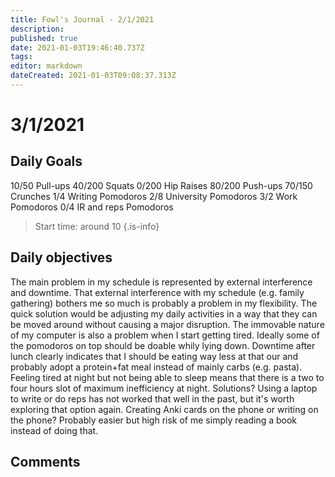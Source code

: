 ```yaml
---
title: Fowl's Journal - 2/1/2021
description: 
published: true
date: 2021-01-03T19:46:40.737Z
tags: 
editor: markdown
dateCreated: 2021-01-03T09:08:37.313Z
---
```


# 3/1/2021

## Daily Goals 
10/50 Pull-ups
40/200 Squats
0/200 Hip Raises 
80/200 Push-ups
70/150 Crunches 
1/4 Writing Pomodoros
2/8 University Pomodoros
3/2 Work Pomodoros
0/4 IR and reps Pomodoros

> Start time: around 10 
{.is-info}

## Daily objectives
The main problem in my schedule is represented by external interference and downtime.
That external interference with my schedule (e.g. family gathering) bothers me so much is probably a problem in my flexibility. The quick solution would be adjusting my daily activities in a way that they can be moved around without causing a major disruption. 
The immovable nature of my computer is also a problem when I start getting tired. Ideally some of the pomodoros on top should be doable whily lying down. 
Downtime after lunch clearly indicates that I should be eating way less at that our and probably adopt a protein+fat meal instead of mainly carbs (e.g. pasta). 
Feeling tired at night but not being able to sleep means that there is a two to four hours slot of maximum inefficiency at night. Solutions? Using a laptop to write or do reps has not worked that well in the past, but it's worth exploring that option again. Creating Anki cards on the phone or writing on the phone? Probably easier but high risk of me simply reading a book instead of doing that. 






## Comments

